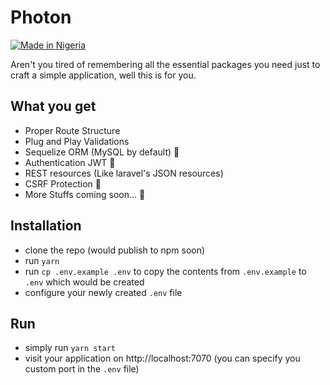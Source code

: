 # Photon
[![Made in Nigeria](https://img.shields.io/badge/made%20in-nigeria-008751.svg?style=flat-square)](https://github.com/acekyd/made-in-nigeria)

Aren't you tired of remembering all the essential packages you need just to craft a simple application, well this is for you.

## What you get
* Proper Route Structure
* Plug and Play Validations
* Sequelize ORM (MySQL by default) 💾
* Authentication JWT 🔐
* REST resources (Like laravel's JSON resources)
* CSRF Protection 🔑
* More Stuffs coming soon... 💩

## Installation
* clone the repo (would publish to npm soon)
* run `yarn`
* run `cp .env.example .env` to copy the contents from `.env.example` to `.env` which would be created
* configure your newly created `.env` file

## Run
* simply run `yarn start`
* visit your application on http://localhost:7070 (you can specify you custom port in the `.env` file)

